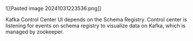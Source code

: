 ![[Pasted image 20241031223536.png]]

Kafka Control  Center UI depends on the Schema Registry. Control center is listening for events on schema registry to visualize data on Kafka, which is managed by zookeeper. 

